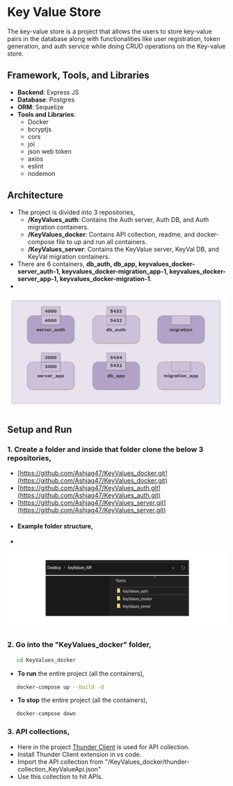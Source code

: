 # Key Value Store

The key-value store is a project that allows the users to store key-value pairs in the database along with functionalities like user registration, token generation, and auth service while doing CRUD operations on the Key-value store.

## Framework, Tools, and Libraries

- **Backend**: Express JS
- **Database**: Postgres
- **ORM**: Sequelize
- **Tools and Libraries**:
  - Docker
  - bcryptjs
  - cors
  - joi
  - json web token
  - axios
  - eslint
  - nodemon

## Architecture
- The project is divided into 3 repositories,
  - **/KeyValues_auth**: Contains the Auth server, Auth DB, and Auth migration containers.
  - **/KeyValues_docker**: Contains API collection, readme, and docker-compose file to up and run all containers.
  - **/KeyValues_server**: Contains the KeyValue server, KeyVal DB, and KeyVal migration containers.
- There are 6 containers, **db_auth, db_app, keyvalues_docker-server_auth-1, keyvalues_docker-migration_app-1, keyvalues_docker-server_app-1, keyvalues_docker-migration-1**.
- 
![Architecture of containers!](/images/architecture.png "Architecture of containers")

## Setup and Run

### 1. Create a folder and inside that folder clone the below 3 repositories,
  - [https://github.com/Ashjag47/KeyValues_docker.git](https://github.com/Ashjag47/KeyValues_docker.git)
  - [https://github.com/Ashjag47/KeyValues_auth.git](https://github.com/Ashjag47/KeyValues_auth.git)
  - [https://github.com/Ashjag47/KeyValues_server.git](https://github.com/Ashjag47/KeyValues_server.git)
  - #### Example folder structure,
  - 
  ![Folder Structure!](/images/folderStructure.png "Folder Structure")
### 2. Go into the "KeyValues_docker" folder,
   ```bash
      cd KeyValues_docker
   ```
   - **To run** the entire project (all the containers),
   ```bash
      docker-compose up --build -d
   ```
   - **To stop** the entire project (all the containers),
   ```bash
      docker-compose down
   ```
### 3. API collections,
  - Here in the project [Thunder Client](https://www.thunderclient.com/) is used for API collection.
  - Install Thunder Client extension in vs code.
  - Import the API collection from "/KeyValues_docker/thunder-collection_KeyValueApi.json"
  - Use this collection to hit APIs.